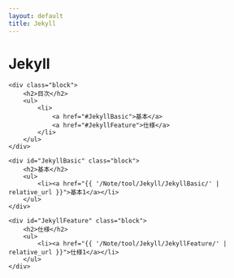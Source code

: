 ```yaml
---
layout: default
title: Jekyll
---
```

<body>
    <div class="block">
        <h1>Jekyll</h1>
    </div>
    
    <div class="block">
        <h2>目次</h2>
        <ul>
            <li>
                <a href="#JekyllBasic">基本</a>
                <a href="#JekyllFeature">仕様</a>
            </li>
        </ul>
    </div>

    <div id="JekyllBasic" class="block">
        <h2>基本</h2>
        <ul>
            <li><a href="{{ '/Note/tool/Jekyll/JekyllBasic/' | relative_url }}">基本1</a></li>
        </ul>
    </div>

    <div id="JekyllFeature" class="block">
        <h2>仕様</h2>
        <ul>
            <li><a href="{{ '/Note/tool/Jekyll/JekyllFeature/' | relative_url }}">仕様1</a></li>
        </ul>
    </div>
</body>